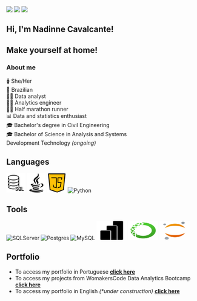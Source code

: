 
<!---
nadinne94/nadinne94 is a ✨ special ✨ repository because its `README.md` (this file) appears on your GitHub profile.
You can click the Preview link to take a look at your changes.
--->
<div align="left">
  <a href="https://www.linkedin.com/in/nadinne-cavalcante/" target="_blank"><img src="https://img.shields.io/badge/-LinkedIn-%230077B5?style=for-the-badge&logo=linkedin&logoColor=white" target="_blank"></a> 
  <a href="mailto:nadinnecavalcantesilva@gmail.com"><img src="https://img.shields.io/badge/-Gmail-%23333?style=for-the-badge&logo=gmail&logoColor=white" target="_blank"></a>
  <a href="https://medium.com/@nadinne.cavalcante94"><img src="https://img.shields.io/badge/Medium-12100E?style=for-the-badge&logo=medium&logoColor=white" target="_blank"></a>
</div>
 
## Hi, I'm Nadinne Cavalcante!
## Make yourself at home!

### About me

🚺 She/Her <br>
🏡 Brazilian<br>
👩‍💻 Data analyst<br>
👩‍💻 Analytics engineer<br>
🏃‍♀️ Half marathon runner<br>
📊 Data and statistics enthusiast<br>
🎓 Bachelor's degree in Civil Engineering<br>
🎓 Bachelor of Science in Analysis and Systems<br>
Development Technology _(ongoing)_ 

## Languages

<div>
      <img src="https://github.com/nadinne94/icons/blob/main/servidor-sql.png" [alt="SQL"] height="50" width="50" />
      <img src="https://github.com/nadinne94/icons/blob/main/java.png" alt="Java" height="50" width="50"  />
      <img src="https://github.com/nadinne94/icons/blob/main/script-java.png" alt="JavaScript" height="50" width="50" />
      <img src="https://devicons.railway.app/i/python.svg" alt="Python" height="50" width="80"/>
</div>

## Tools
<div>
      <img src="https://cdn.jsdelivr.net/gh/devicons/devicon/icons/microsoftsqlserver/microsoftsqlserver-plain-wordmark.svg" alt="SQLServer" height="50" width="80"  />
      <img src="https://devicons.railway.app/i/postgresql.svg" alt="Postgres" height="50" width="80"/>
      <img src="https://devicons.railway.app/i/mysql.svg" alt="MySQL" height="50" width="80"/>
      <img src="https://github.com/nadinne94/icons/blob/main/powerbi.svg" alt="Power BI" height="50" width="80" />
      <img src="https://github.com/nadinne94/icons/blob/main/icons8-anaconda.svg" alt="Anaconda" height="50" width="80"/>
      <img src="https://github.com/nadinne94/icons/blob/main/icons8-jupyter.svg" alt="Jupyter Notebook" height="50" width="80"/>
  
  <!--- <a target="_blank" href="https://icons8.com/icon/F4uMFPZgS0gt/anaconda">Anaconda</a> icon by <a target="_blank" href="https://icons8.com">Icons8</a>
  <a target="_blank" href="https://icons8.com/icon/J0SgMWzAxqFj/jupyter">Jupyter</a> icon by <a target="_blank" href="https://icons8.com">Icons8</a> --->
</div>
 

## Portfolio
* To access my portfolio in Portuguese **[click here](https://github.com/nadinne94/portfolio_dados)**
* To access my projects from WomakersCode Data Analytics Bootcamp **[click here](https://github.com/nadinne94/bootcamp-dataanalytics)**
* To access my portfolio in English _(*under construction)_ **[click here](https://github.com/nadinne94/data_portfolio)**


